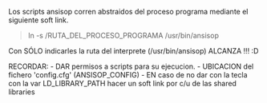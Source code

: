 Los scripts ansisop corren abstraidos del proceso programa mediante el siguiente soft link.

> ln -s /RUTA_DEL_PROCESO_PROGRAMA /usr/bin/ansisop

Con SÓLO indicarles la ruta del interprete (/usr/bin/ansisop) ALCANZA !!! :D


RECORDAR:
	- DAR permisos a scripts para su ejecucion.
	- UBICACION del fichero 'config.cfg' (ANSISOP_CONFIG)
	- EN caso de no dar con la tecla con la var LD_LIBRARY_PATH hacer un soft link por c/u de las shared libraries